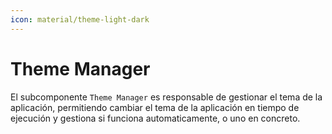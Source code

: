 ```yaml
---
icon: material/theme-light-dark
---
```


# Theme Manager

El subcomponente `Theme Manager` es responsable de gestionar el tema de la aplicación, permitiendo cambiar el tema de la
aplicación en tiempo de ejecución y gestiona si funciona automaticamente, o uno en concreto.